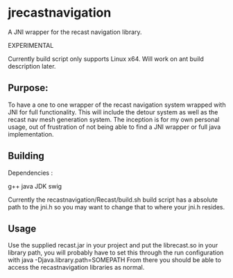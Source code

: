jrecastnavigation
=================

A JNI wrapper for the recast navigation library.

EXPERIMENTAL

Currently build script only supports Linux x64. Will work on ant build description later.

Purpose:
--------------

To have a one to one wrapper of the recast navigation system wrapped with JNI for full functionality. This will include the detour system as well as the recast nav mesh generation system.
The inception is for my own personal usage, out of frustration of not being able to find a JNI wrapper or full java implementation.

Building
---------------

Dependencies :

g++
java JDK
swig

Currently the recastnavigation/Recast/build.sh build script has a absolute path to the jni.h so you may want to change that to where your jni.h resides.


Usage
--------------

Use the supplied recast.jar in your project and put the librecast.so in your library path, you will probably have to set this through the run configuration with java  -Djava.library.path=SOMEPATH
From there you should be able to access the recastnavigation libraries as normal.






